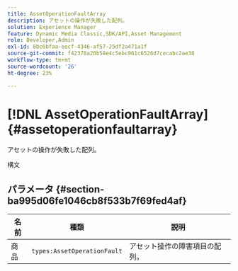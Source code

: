 ```yaml
---
title: AssetOperationFaultArray
description: アセットの操作が失敗した配列。
solution: Experience Manager
feature: Dynamic Media Classic,SDK/API,Asset Management
role: Developer,Admin
exl-id: 8bc6bfaa-eecf-4346-af57-25df2a471a1f
source-git-commit: f42378a20b58e4c5ebc961c6526d7cecabc2ae38
workflow-type: tm+mt
source-wordcount: '26'
ht-degree: 23%

---
```


# [!DNL AssetOperationFaultArray]{#assetoperationfaultarray}

アセットの操作が失敗した配列。

構文

## パラメータ {#section-ba995d06fe1046cb8f533b7f69fed4af}

| 名前 | 種類 | 説明 |
|---|---|---|
| 商品 | `types:AssetOperationFault` | アセット操作の障害項目の配列。 |
